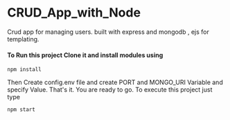 # CRUD_App_with_Node
Crud app for managing users. built with express and mongodb , ejs for templating.

#### To Run this project Clone it and install modules using
```
npm install
```

Then Create config.env file and create PORT and MONGO_URI Variable and specify Value.
That's it. You are ready to go. To execute this project just type
```
npm start
```
